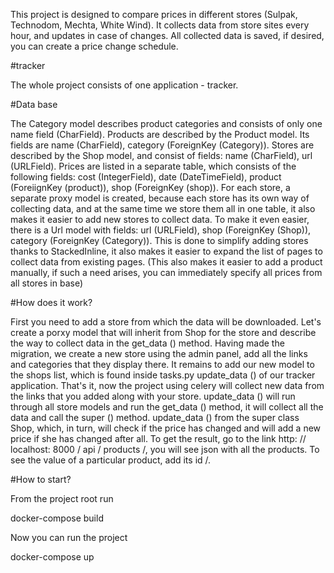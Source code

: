 This project is designed to compare prices in different stores (Sulpak, Technodom, Mechta, White Wind). It collects data from store sites every hour, and updates in case of changes. All collected data is saved, if desired, you can create a price change schedule.

#tracker

The whole project consists of one application - tracker.

#Data base

The Category model describes product categories and consists of only one name field (CharField).
Products are described by the Product model. Its fields are name (CharField), category (ForeignKey (Category)).
Stores are described by the Shop model, and consist of fields: name (CharField), url (URLField). Prices are listed in a separate table, which consists of the following fields: cost (IntegerField), date (DateTimeField), product (ForeiignKey (product)), shop (ForeignKey (shop)). For each store, a separate proxy model is created, because each store has its own way of collecting data, and at the same time we store them all in one table, it also makes it easier to add new stores to collect data. To make it even easier, there is a Url model with fields: url (URLField), shop (ForeignKey (Shop)), category (ForeignKey (Category)). This is done to simplify adding stores thanks to StackedInline, it also makes it easier to expand the list of pages to collect data from existing pages. (This also makes it easier to add a product manually, if such a need arises, you can immediately specify all prices from all stores in base)

#How does it work?

First you need to add a store from which the data will be downloaded. Let's create a porxy model that will inherit from Shop for the store and describe the way to collect data in the get_data () method. Having made the migration, we create a new store using the admin panel, add all the links and categories that they display there. It remains to add our new model to the shops list, which is found inside tasks.py update_data () of our tracker application. That's it, now the project using celery will collect new data from the links that you added along with your store. update_data () will run through all store models and run the get_data () method, it will collect all the data and call the super () method. update_data () from the super class Shop, which, in turn, will check if the price has changed and will add a new price if she has changed after all. To get the result, go to the link http: // localhost: 8000 / api / products /, you will see json with all the products. To see the value of a particular product, add its id /.

#How to start?

From the project root run

docker-compose build

Now you can run the project

docker-compose up
